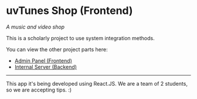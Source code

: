 uvTunes Shop (Frontend)
===========
_A music and video shop_

This is a scholarly project to use system integration methods.

You can view the other project parts here:
  * [Admin Panel (Frontend)](https://github.com/firepho92/admin_panel_uvtunes)
  * [Internal Server (Backend)](https://github.com/firepho92/uvtunes_backend)

--- 

This app it's being developed using React.JS.
We are a team of 2 students, so we are accepting tips. :)